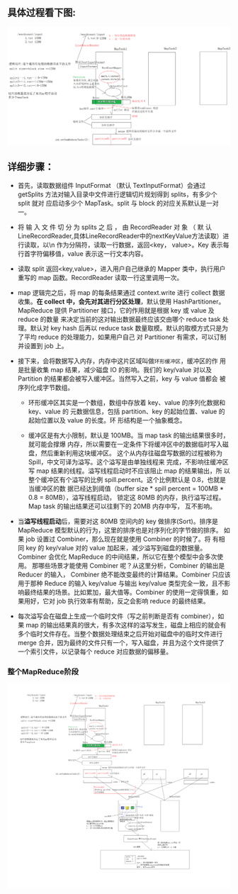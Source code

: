 
## 具体过程看下图:

![MapTask01](https://github.com/bigDataHell/Kangaroo-/blob/master/images/MapTask01.png)

## 详细步骤：

* 首先，读取数据组件 InputFormat （默认 TextInputFormat）会通过 getSplits
方法对输入目录中文件进行逻辑切片规划得到 splits，有多少个 split 就对
应启动多少个 MapTask。split 与 block 的对应关系默认是一对一。

* 将 输 入 文 件 切 分 为 splits 之 后 ， 由 RecordReader 对 象 （ 默 认
LineRecordReader,具体LineRecordReader中的nextKeyValue方法读取）进行读取，以\n 作为分隔符，读取一行数据，返回<key，
value>。Key 表示每行首字符偏移值，value 表示这一行文本内容。

* 读取 split 返回<key,value>，进入用户自己继承的 Mapper 类中，执行用户
重写的 map 函数。RecordReader 读取一行这里调用一次。

* map 逻辑完之后，将 map 的每条结果通过 context.write 进行 collect 数据
收集。**在 collect 中，会先对其进行分区处理**，默认使用 HashPartitioner。
MapReduce 提供 Partitioner 接口，它的作用就是根据 key 或 value 及 reduce 的数量
来决定当前的这对输出数据最终应该交由哪个 reduce task 处理。默认对 key hash 后再以
reduce task 数量取模。默认的取模方式只是为了平均 reduce 的处理能力，如果用户自己
对 Partitioner 有需求，可以订制并设置到 job 上。

* 接下来，会将数据写入内存，内存中这片区域叫做`环形缓冲区`，缓冲区的作
用是批量收集 map 结果，减少磁盘 IO 的影响。我们的 key/value 对以及
Partition 的结果都会被写入缓冲区。当然写入之前，key 与 value 值都会
被序列化成字节数组。

  * 环形缓冲区其实是一个数组，数组中存放着 key、value 的序列化数据和 key、value 的
元数据信息，包括 partition、key 的起始位置、value 的起始位置以及 value 的长度。环
形结构是一个抽象概念。

  * 缓冲区是有大小限制，默认是 100MB。当 map task 的输出结果很多时，就可能会撑爆
内存，所以需要在一定条件下将缓冲区中的数据临时写入磁盘，然后重新利用这块缓冲区。
这个从内存往磁盘写数据的过程被称为 Spill，中文可译为溢写。这个溢写是由单独线程来
完成，不影响往缓冲区写 map 结果的线程。溢写线程启动时不应该阻止 map 的结果输出，所
以整个缓冲区有个溢写的比例 spill.percent。这个比例默认是 0.8，也就是当缓冲区的数
据已经达到阈值（buffer size * spill percent = 100MB * 0.8 = 80MB），溢写线程启动，
锁定这 80MB 的内存，执行溢写过程。Map task 的输出结果还可以往剩下的 20MB 内存中写，
互不影响。

* 当**溢写线程启动**后，需要对这 80MB 空间内的 key 做排序(Sort)。排序是
MapReduce 模型默认的行为，这里的排序也是对序列化的字节做的排序。
如果 job 设置过 Combiner，那么现在就是使用 Combiner 的时候了。将
有相同 key 的 key/value 对的 value 加起来，减少溢写到磁盘的数据量。
Combiner 会优化 MapReduce 的中间结果，所以它在整个模型中会多次使用。
那哪些场景才能使用 Combiner 呢？从这里分析，Combiner 的输出是 Reducer 的输入，
Combiner 绝不能改变最终的计算结果。Combiner 只应该用于那种 Reduce 的输入 key/value
与输出 key/value 类型完全一致，且不影响最终结果的场景。比如累加，最大值等。Combiner
的使用一定得慎重，如果用好，它对 job 执行效率有帮助，反之会影响 reduce 的最终结果。

* 每次溢写会在磁盘上生成一个临时文件（写之前判断是否有 combiner），如
果 map 的输出结果真的很大，有多次这样的溢写发生，磁盘上相应的就会有
多个临时文件存在。当整个数据处理结束之后开始对磁盘中的临时文件进行
merge 合并，因为最终的文件只有一个，写入磁盘，并且为这个文件提供了
一个索引文件，以记录每个 reduce 对应数据的偏移量。



### 整个MapReduce阶段

![MapReduce](https://github.com/bigDataHell/Kangaroo-/blob/master/images/MapReduce.png)

